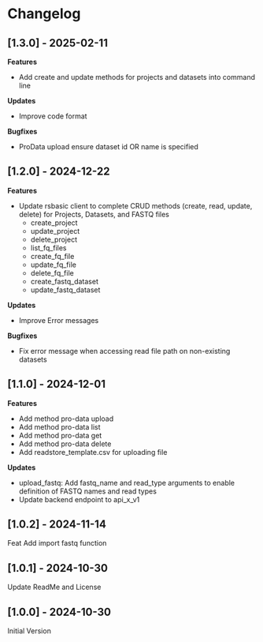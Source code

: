 # Changelog

## [1.3.0] - 2025-02-11

**Features**

- Add create and update methods for projects and datasets into command line

**Updates**

- Improve code format

**Bugfixes**

- ProData upload ensure dataset id OR name is specified

## [1.2.0] - 2024-12-22

**Features**
- Update rsbasic client to complete CRUD methods (create, read, update, delete) for Projects, Datasets, and FASTQ files
    - create_project
    - update_project
    - delete_project
    - list_fq_files
    - create_fq_file
    - update_fq_file
    - delete_fq_file
    - create_fastq_dataset
    - update_fastq_dataset

**Updates**

- Improve Error messages

**Bugfixes**

- Fix error message when accessing read file path on non-existing datasets

## [1.1.0] - 2024-12-01

**Features**

- Add method pro-data upload
- Add method pro-data list
- Add method pro-data get
- Add method pro-data delete
- Add readstore_template.csv for uploading file

**Updates**

- upload_fastq: Add fastq_name and read_type arguments to enable definition of FASTQ names and read types
- Update backend endpoint to api_x_v1

## [1.0.2] - 2024-11-14

Feat Add import fastq function

## [1.0.1] - 2024-10-30

Update ReadMe and License

## [1.0.0] - 2024-10-30

Initial Version